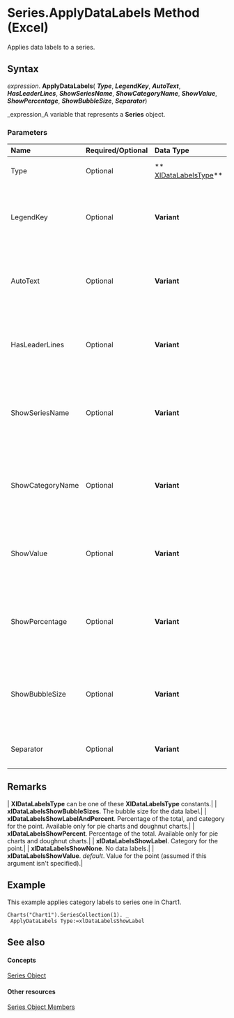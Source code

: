 
# Series.ApplyDataLabels Method (Excel)

Applies data labels to a series.


## Syntax

 _expression_. **ApplyDataLabels**( **_Type_**,  **_LegendKey_**,  **_AutoText_**,  **_HasLeaderLines_**,  **_ShowSeriesName_**,  **_ShowCategoryName_**,  **_ShowValue_**,  **_ShowPercentage_**,  **_ShowBubbleSize_**,  **_Separator_**)

 _expression_A variable that represents a  **Series** object.


### Parameters



|**Name**|**Required/Optional**|**Data Type**|**Description**|
|:-----|:-----|:-----|:-----|
|Type|Optional| ** [XlDataLabelsType](42f5e60d-6f12-7f12-47af-2a81577c60d5.md)**|The type of data label to apply.|
|LegendKey|Optional| **Variant**| **True** to show the legend key next to the point. The default value is **False**.|
|AutoText|Optional| **Variant**| **True** if the object automatically generates appropriate text based on content.|
|HasLeaderLines|Optional| **Variant**|For the  **[Chart](179c32ce-49bd-6f36-ea12-89fb5443f3ea.md)** and  **[Series](c7d34b32-8172-f7a0-0a17-f01d44246b64.md)** objects, **True** if the series has leader lines.|
|ShowSeriesName|Optional| **Variant**|Pass a boolean value to enable or disable the series name for the data label.|
|ShowCategoryName|Optional| **Variant**|Pass a boolean value to enable or disable the category name for the data label.|
|ShowValue|Optional| **Variant**|Pass a boolean value to enable or disable the value for the data label.|
|ShowPercentage|Optional| **Variant**|Pass a boolean value to enable or disable the percentage for the data label.|
|ShowBubbleSize|Optional| **Variant**|Pass a boolean value to enable or disable the bubble size for the data label.|
|Separator|Optional| **Variant**|The separator for the data label.|

## Remarks





| **XlDataLabelsType** can be one of these **XlDataLabelsType** constants.|
| **xlDataLabelsShowBubbleSizes**. The bubble size for the data label.|
| **xlDataLabelsShowLabelAndPercent**. Percentage of the total, and category for the point. Available only for pie charts and doughnut charts.|
| **xlDataLabelsShowPercent**. Percentage of the total. Available only for pie charts and doughnut charts.|
| **xlDataLabelsShowLabel**. Category for the point.|
| **xlDataLabelsShowNone**. No data labels.|
| **xlDataLabelsShowValue**.  _default_. Value for the point (assumed if this argument isn't specified).|

## Example

This example applies category labels to series one in Chart1.


```
Charts("Chart1").SeriesCollection(1). _ 
 ApplyDataLabels Type:=xlDataLabelsShowLabel
```


## See also


#### Concepts


 [Series Object](c7d34b32-8172-f7a0-0a17-f01d44246b64.md)
#### Other resources


 [Series Object Members](eeab4f69-b436-9de7-5d4a-0a5c63f2dfce.md)
